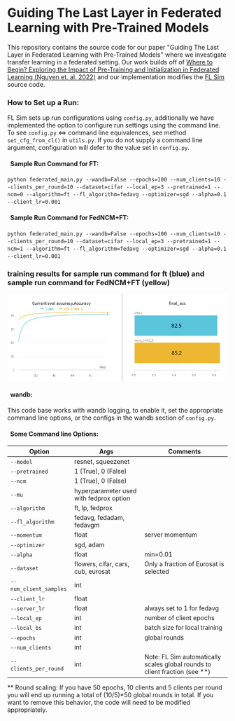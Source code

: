 
# Guiding The Last Layer in Federated Learning with Pre-Trained Models

This repository contains the source code for our paper "Guiding The Last Layer in Federated Learning with Pre-Trained Models"
where we investigate transfer learning in a federated setting. Our work builds off of 
[Where to Begin? Exploring the Impact of Pre-Training and Initialization in Federated Learning (Nguyen et. al. 2022)](https://arxiv.org/abs/2206.15387)
and our implementation modifies the [FL Sim](https://github.com/facebookresearch/FLSim) source code. 

### How to Set up a Run:
FL Sim sets up run configurations using `config.py`, additionally we have implemented the option to configure run settings
using the command line. To see `config.py` <=> command line equivalences, see method `set_cfg_from_cl()` in `utils.py`.
 If you do not supply a command line argument, configuration will defer to the value set in `config.py`.

#### &nbsp;&nbsp;Sample Run Command for FT:
`python federated_main.py --wandb=False --epochs=100 --num_clients=10 --clients_per_round=10 --dataset=cifar --local_ep=3
--pretrained=1 --ncm=0 --algorithm=ft --fl_algorithm=fedavg --optimizer=sgd --alpha=0.1 --client_lr=0.001`
#### &nbsp;&nbsp;Sample Run Command for FedNCM+FT:
`python federated_main.py --wandb=False --epochs=100 --num_clients=10 --clients_per_round=10 --dataset=cifar --local_ep=3
--pretrained=1 --ncm=1 --algorithm=ft --fl_algorithm=fedavg --optimizer=sgd --alpha=0.1 --client_lr=0.001`

### training results for sample run command for ft (blue) and sample run command for FedNCM+FT (yellow)

![alt text](https://github.com/GwenLegate/GuidingLastLayerFLPretrain/blob/main/images/ft_base.png?raw=true)
#### &nbsp;&nbsp;wandb:
This code base works with wandb logging, to enable it, set the appropriate command line options, or the configs in the 
wandb section of `config.py`.

#### &nbsp;&nbsp;Some Command line Options:
|Option                |Args                                      |Comments                              |
|----------------------|------------------------------------------|--------------------------------------|
| `--model`            |resnet, squeezenet                        |                                      |
|`--pretrained`        |1 (True), 0 (False)                       |                                      |
|`--ncm`               |1 (True), 0 (False)                       |                                      |
|`--mu`                |hyperparameter used with fedprox option   |                                      |
|`--algorithm`         |ft, lp, fedprox                           |                                      |
|`--fl_algorithm`      |fedavg, fedadam, fedavgm                  |                                      |
|`--momentum`          |float                                     |server momentum                       |
|`--optimizer`         |sgd, adam                                 |                                      |
|`--alpha`             |float                                     | min=0.01                             |
|`--dataset`           |flowers, cifar, cars, cub, eurosat        |Only a fraction of Eurosat is selected|
|`--num_client_samples`|int                                       |                                      |
|`--client_lr`         |float                                     |                                      |
|`--server_lr`         |float                                     |always set to 1 for fedavg            |
|`--local_ep`          |int                                       |number of client epochs               |
|`--local_bs`          |int                                       |batch size for local training         |
|`--epochs`            |int                                       |global rounds                         |
|`--num_clients`       |int                                       |                                      |
|`--clients_per_round` |int                                       |Note: FL Sim automatically scales global rounds to client fraction (see **)|

** Round scaling: If you have 50 epochs, 10 clients and 5 clients per round you will end up running a total of (10/5)*50 
global rounds in total. If you want to remove this behavior, the code will need to be modified appropriately.
